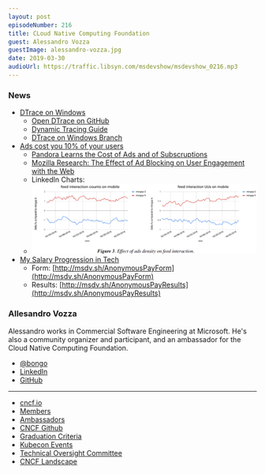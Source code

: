 ```yaml
---
layout: post
episodeNumber: 216
title: CLoud Native Computing Foundation 
guest: Alessandro Vozza
guestImage: alessandro-vozza.jpg
date: 2019-03-30
audioUrl: https://traffic.libsyn.com/msdevshow/msdevshow_0216.mp3
--- 
```


### News

 - [DTrace on Windows](https://techcommunity.microsoft.com/t5/Windows-Kernel-Internals/DTrace-on-Windows/ba-p/362902)
    - [Open DTrace on GitHub](https://github.com/opendtrace)
    - [Dynamic Tracing Guide](http://dtrace.org/guide/preface.html)
    - [DTrace on Windows Branch](https://github.com/opendtrace/opendtrace/tree/windows)
 - [Ads cost you 10% of your users](https://twitter.com/gwern/status/1103855323100708866)
    - [Pandora Learns the Cost of Ads and of Subscruptions](https://www.wired.com/story/pandora-learns-the-cost-of-ads-and-of-subscriptions/)
    - [Mozilla Research: The Effect of Ad Blocking on User Engagement with the Web](https://research.mozilla.org/files/2018/04/The-Effect-of-Ad-Blocking-on-User-Engagement-with-the-Web.pdf)
    - LinkedIn Charts:
    - ![linkedin ads statistics chart](linkedin.png)
 - [My Salary Progression in Tech](https://georgestocker.com/2019/03/14/my-salary-progression-in-tech/)
    - Form: [http://msdv.sh/AnonymousPayForm](http://msdv.sh/AnonymousPayForm)
    - Results: [http://msdv.sh/AnonymousPayResults](http://msdv.sh/AnonymousPayResults)

### Allesandro Vozza 

Alessandro works in Commercial Software Engineering at Microsoft. He's also a community organizer and participant, and an ambassador for the Cloud Native Computing Foundation.

 - [@bongo](https://twitter.com/bongo)
 - [LinkedIn](https://www.linkedin.com/in/alessandrovozza)
 - [GitHub](https://github.com/ams0/)

-------------------------------------------------------------------

 - [cncf.io](https://www.cncf.io/)
 - [Members](https://www.cncf.io/about/members/)
 - [Ambassadors](https://www.cncf.io/people/ambassadors/)
 - [CNCF Github](https://github.com/cncf)
 - [Graduation Criteria](https://github.com/cncf/toc/blob/master/process/graduation_criteria.adoc)
 - [Kubecon Events](https://www.cncf.io/community/kubecon-cloudnativecon-events/)
 - [Technical Oversight Committee](https://www.cncf.io/people/technical-oversight-committee/)
 - [CNCF Landscape](https://landscape.cncf.io/)
